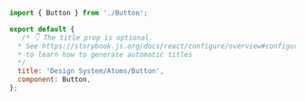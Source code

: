```js filename="Button.stories.js|jsx|ts|tsx" renderer="common" language="js"
import { Button } from './Button';

export default {
   /* 👇 The title prop is optional.
  * See https://storybook.js.org/docs/react/configure/overview#configure-story-loading
  * to learn how to generate automatic titles
  */
  title: 'Design System/Atoms/Button',
  component: Button,
};
```
